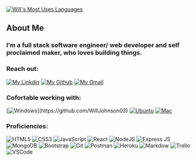 

[![Will's Most Uses Languages](https://github-readme-stats.vercel.app/api/top-langs/?username=manliestben&layout=compact&theme=react)](https://github.com/WillJohnson03)

## About Me
### I’m a full stack software engineer/ web developer and self proclaimed maker, who loves building things.

### Reach out:
[![My Linkdin](https://img.shields.io/badge/-LinkedIn-0077B5?style=flat-square&logo=LinkedIn&logoColor=white)](https://www.linkedin.com/in/willbjohnson/) [![My Github](https://img.shields.io/badge/github-%23121011.svg?-the-badge&logo=github&logoColor=white)](https://github.com/WillJohnson03) [![My Gmail](https://img.shields.io/badge/-Gmail-D14836?style=flat-square&logo=Gmail&logoColor=white)](mailto:wbrycejohnson031086@gmail.com)

### Cofortable working with:
[![Windows](https://img.shields.io/badge/-Windows-0078D6?style=flat-square&logo=Windows&logoColor=white")](https://github.com/WillJohnson03) [![Ubuntu](https://img.shields.io/badge/-Ubuntu-0078D6?style=flat-square&logo=Ubuntu&logoColor=white)](https://github.com/WillJohnson03) [![Mac](https://img.shields.io/badge/mac%20os-000000?style=flat-square&for-the-badge&logo=macos&logoColor=F0F0F0)](https://github.com/WillJohnson03)

### Proficiencies:
![HTML5](https://img.shields.io/badge/-HTML5-E34F26?style=flat-square&logo=html5&logoColor=white) ![CSS3](https://img.shields.io/badge/-CSS3-1572B6?style=flat-square&logo=css3) ![JavaScript](https://img.shields.io/badge/-JavaScript-F7DF1E?style=flat-square&logo=javascript&logoColor=black) ![React](https://img.shields.io/badge/-React-61DAFB?style=flat-square&logo=React&logoColor=black) ![NodeJS](https://img.shields.io/badge/-NodeJS-339933?style=flat-square&logo=Node.js&logoColor=white) ![Express.JS](https://img.shields.io/badge/-Express.js-404D59?style=flat-square&for-the-badge) ![MongoDB](https://img.shields.io/badge/-MongoDB-white?style=flat-square&logo=mongodb) ![Bootstrap](https://img.shields.io/badge/-Bootstrap-563D7C?style=flat-square&logo=bootstrap) ![Git](https://img.shields.io/badge/-Git-black?style=flat-square&logo=git) ![Postman](https://img.shields.io/badge/-Postman-FF6C37?style=flat-square&logo=Postman&logoColor=white) ![Heroku](https://img.shields.io/badge/-Heroku-430098?style=flat-square&logo=heroku) ![Markdow](https://img.shields.io/badge/-Markdown-000000?style=flat-square&logo=Markdown&logoColor=white) ![Trello](https://img.shields.io/badge/-Trello-0079BF?style=flat-square&logo=Trello&logoColor=white) ![VSCode](https://img.shields.io/badge/-VS_Code-007ACC?style=flat-square&logo=visual-studio-code)
